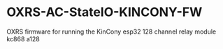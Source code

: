 # OXRS-AC-StateIO-KINCONY-FW
OXRS firmware for running the KinCony esp32 128 channel relay module kc868 a128
